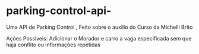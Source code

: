 # parking-control-api-
Uma API de Parking Control , Feito sobre o auxilio do Curso da Michelli Brito

Ações Possiveis: 
Adicionar o Morador e carro a vaga especificada sem que haja conflito ou informações repetidas
